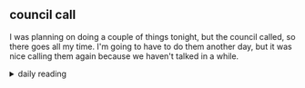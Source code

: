 ## council call

I was planning on doing a couple of things tonight, but the council called, so there goes all my time. I'm going to have to do them another day, but it was nice calling them again because we haven't talked in a while.

<details markdown="1">
<summary>daily reading</summary>

| {{ page.date | date: "%B %-d, %Y" }} |
| :-------------: |
| [2 Kings 5; 1 Tim. 2; Dan. 9; Ps. 117–118]({% link _Bible/Bible-year-1.md %}) |
| [WCF 30-33; WLC 193-196; WSC 104-107]({% link _westminster/westminster-month-3.md %}) |
| [The Chalcedonian Definition](https://thewestminsterstandard.org/the-chalcedonian-creed/) |

</details>